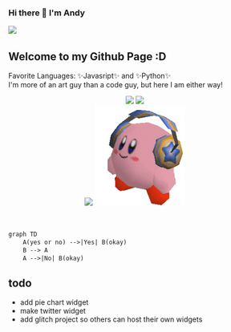 ### Hi there 👋 I'm Andy
<span align="center"><img src="https://img.shields.io/badge/is%20cool-yes-6be882"/></span>
## Welcome to my Github Page :D

Favorite Languages: ✨Javasript✨ and ✨Python✨ <br>
I'm more of an art guy than a code guy, but here I am either way!


<p align="center">
  
  <img src="https://andys-cool-widgets.glitch.me/battery" height="200px">
  
  
  <!---
  for this wordle svg the width is 500px, but there is extra width when it is displayed in markdown
  when i set it to half the width (250px) it works fine and displays the proper full width no fluff
  not sure why, and 50% width doesn't work, but 25% kind of does... it has a smidge extra sliver of padding. idk, i will fix later.

  The SVG generate from the server must use a view box, that fixes the above problems. Now I can use width and height to fix in the markdown as i please
  -->
  <img src="https://andys-cool-widgets.glitch.me/wordlesvg" height="200px">
  <br>
  <img src="https://andys-cool-widgets.glitch.me/todayis" height="200px">
  <a href="https://www.youtube.com/shorts/zoZe6p3t4WI" target="_blank" rel="noreferrer noopener">
    <img src="assets/kirby-headphones-transparent.gif" height="200px">
  </a>
  
</p>

<br>


```mermaid
graph TD
    A(yes or no) -->|Yes| B(okay)
    B --> A
    A -->|No| B(okay)
```

## todo
- add pie chart widget
- make twitter widget
- add glitch project so others can host their own widgets

